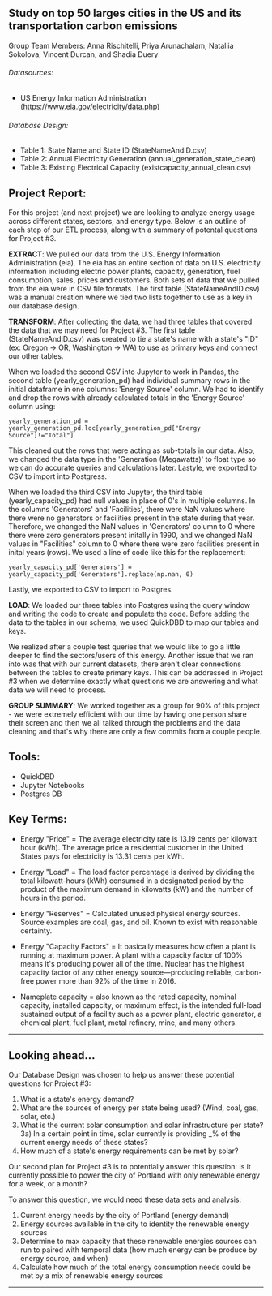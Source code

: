 ## Study on top 50 larges cities in the US and its transportation carbon emissions

Group Team Members: Anna Rischitelli, Priya Arunachalam, Nataliia Sokolova, Vincent Durcan, and Shadia Duery

###### Datasources:
- US Energy Information Administration (https://www.eia.gov/electricity/data.php)

###### Database Design:
- Table 1: State Name and State ID (StateNameAndID.csv)
- Table 2: Annual Electricity Generation (annual_generation_state_clean)
- Table 3: Existing Electrical Capacity (existcapacity_annual_clean.csv)

## Project Report:
For this project (and next project) we are looking to analyze energy usage across different states, sectors, and energy type. Below is an outline of each step of our ETL process, along with a summary of potental questions for Project #3.

**EXTRACT**: 
We pulled our data from the U.S. Energy Information Administration (eia). The eia has an entire section of data on U.S. electricity information including electric power plants, capacity, generation, fuel consumption, sales, prices and customers. Both sets of data that we pulled from the eia were in CSV file formats. The first table (StateNameAndID.csv) was a manual creation where we tied two lists together to use as a key in our database design.

**TRANSFORM**: After collecting the data, we had three tables that covered the data that we may need for Project #3. The first table (StateNameAndID.csv) was created to tie a state's name with a state's "ID" (ex: Oregon -> OR, Washington -> WA) to use as primary keys and connect our other tables.

When we loaded the second CSV into Jupyter to work in Pandas, the second table (yearly_generation_pd) had individual summary rows in the initial dataframe in one columns: 'Energy Source' column. We had to identify and drop the rows with already calculated totals in the 'Energy Source' column using:

`yearly_generation_pd = yearly_generation_pd.loc[yearly_generation_pd["Energy Source"]!="Total"]`

This cleaned out the rows that were acting as sub-totals in our data. Also, we changed the data type in the 'Generation (Megawatts)' to float type so we can do accurate queries and calculations later. Lastyle, we exported to CSV to import into Postgress.

When we loaded the third CSV into Jupyter, the third table (yearly_capacity_pd) had null values in place of 0's in multiple columns. In the columns 'Generators' and 'Facilities', there were NaN values where there were no generators or facilities present in the state during that year. Therefore, we changed the NaN values in 'Generators' column to 0 where there were zero generators present initally in 1990, and we changed NaN values in "Facilities" column to 0 where there were zero facilities present in inital years (rows). We used a line of code like this for the replacement: 

`yearly_capacity_pd['Generators'] = yearly_capacity_pd['Generators'].replace(np.nan, 0)`

Lastly, we exported to CSV to import to Postgres.

**LOAD**: We loaded our three tables into Postgres using the query window and writing the code to create and populate the code. Before adding the data to the tables in our schema, we used QuickDBD to map our tables and keys.

We realized after a couple test queries that we would like to go a little deeper to find the sectors/users of this energy. Another issue that we ran into was that with our current datasets, there aren't clear connections between the tables to create primary keys. This can be addressed in Project #3 when we determine exactly what questions we are answering and what data we will need to process.

**GROUP SUMMARY**:
We worked together as a group for 90% of this project - we were extremely efficient with our time by having one person share their screen and then we all talked through the problems and the data cleaning and that's why there are only a few commits from a couple people.


## Tools:
- QuickDBD
- Jupyter Notebooks
- Postgres DB


## Key Terms:
- Energy "Price" =  The average electricity rate is 13.19 cents per kilowatt hour (kWh). The average price a residential customer in the United States pays for electricity is 13.31 cents per kWh.

- Energy "Load" = The load factor percentage is derived by dividing the total kilowatt-hours (kWh) consumed in a designated period by the product of the maximum demand in kilowatts (kW) and the number of hours in the period.

- Energy "Reserves" = Calculated unused physical energy sources. Source examples are coal, gas, and oil. Known to exist with reasonable certainty.

- Energy "Capacity Factors" = It basically measures how often a plant is running at maximum power. A plant with a capacity factor of 100% means it's producing power all of the time. Nuclear has the highest capacity factor of any other energy source—producing reliable, carbon-free power more than 92% of the time in 2016.

- Nameplate capacity = also known as the rated capacity, nominal capacity, installed capacity, or maximum effect, is the intended full-load sustained output of a facility such as a power plant, electric generator, a chemical plant, fuel plant, metal refinery, mine, and many others.


--------------------------------------------------------------------------
## Looking ahead...

Our Database Design was chosen to help us answer these potential questions for Project #3: 

1) What is a state's energy demand?
2) What are the sources of energy per state being used? (Wind, coal, gas, solar, etc.)
3) What is the current solar consumption and solar infrastructure per state?
    3a) In a certain point in time, solar currently is providing _% of the current energy needs of these states?
4) How much of a state's energy requirements can be met by solar?

Our second plan for Project #3 is to potentially answer this question: Is it currently possible to power the city of Portland with only renewable energy for a week, or a month?

To answer this question, we would need these data sets and analysis:
1. Current energy needs by the city of Portland (energy demand)
2. Energy sources available in the city to identity the renewable energy sources
3. Determine to max capacity that these renewable energies sources can run to paired with temporal data (how much energy can be produce by energy source, and when)
4. Calculate how much of the total energy consumption needs could be met by a mix of renewable energy sources
--------------------------------------------------------------------------
